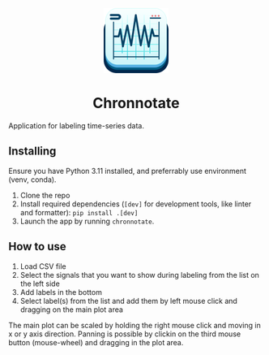 <p align="center">
<picture>
<img src="ui/resources/icon/icon.png" height="128">
</picture>
<h1 align="center">Chronnotate</h1>
</p>

Application for labeling time-series data.

## Installing

Ensure you have Python 3.11 installed, and preferrably use environment (venv, conda).

1. Clone the repo
2. Install required dependencies (`[dev]` for development tools, like linter and formatter): `pip install .[dev]`
3. Launch the app by running `chronnotate`.

## How to use

1. Load CSV file
2. Select the signals that you want to show during labeling from the list on the left side
3. Add labels in the bottom
4. Select label(s) from the list and add them by left mouse click and dragging on the main plot area

The main plot can be scaled by holding the right mouse click and moving in x or y axis direction.
Panning is possible by clickin on the third mouse button (mouse-wheel) and dragging in the plot area.